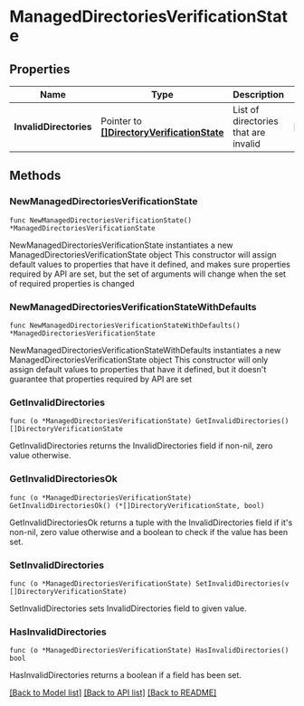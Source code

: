 # ManagedDirectoriesVerificationState

## Properties

Name | Type | Description | Notes
------------ | ------------- | ------------- | -------------
**InvalidDirectories** | Pointer to [**[]DirectoryVerificationState**](DirectoryVerificationState.md) | List of directories that are invalid | [optional] 

## Methods

### NewManagedDirectoriesVerificationState

`func NewManagedDirectoriesVerificationState() *ManagedDirectoriesVerificationState`

NewManagedDirectoriesVerificationState instantiates a new ManagedDirectoriesVerificationState object
This constructor will assign default values to properties that have it defined,
and makes sure properties required by API are set, but the set of arguments
will change when the set of required properties is changed

### NewManagedDirectoriesVerificationStateWithDefaults

`func NewManagedDirectoriesVerificationStateWithDefaults() *ManagedDirectoriesVerificationState`

NewManagedDirectoriesVerificationStateWithDefaults instantiates a new ManagedDirectoriesVerificationState object
This constructor will only assign default values to properties that have it defined,
but it doesn't guarantee that properties required by API are set

### GetInvalidDirectories

`func (o *ManagedDirectoriesVerificationState) GetInvalidDirectories() []DirectoryVerificationState`

GetInvalidDirectories returns the InvalidDirectories field if non-nil, zero value otherwise.

### GetInvalidDirectoriesOk

`func (o *ManagedDirectoriesVerificationState) GetInvalidDirectoriesOk() (*[]DirectoryVerificationState, bool)`

GetInvalidDirectoriesOk returns a tuple with the InvalidDirectories field if it's non-nil, zero value otherwise
and a boolean to check if the value has been set.

### SetInvalidDirectories

`func (o *ManagedDirectoriesVerificationState) SetInvalidDirectories(v []DirectoryVerificationState)`

SetInvalidDirectories sets InvalidDirectories field to given value.

### HasInvalidDirectories

`func (o *ManagedDirectoriesVerificationState) HasInvalidDirectories() bool`

HasInvalidDirectories returns a boolean if a field has been set.


[[Back to Model list]](../README.md#documentation-for-models) [[Back to API list]](../README.md#documentation-for-api-endpoints) [[Back to README]](../README.md)


